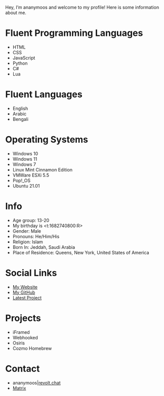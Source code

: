 Hey, I’m ananymoos and welcome to my profile! Here is some information about me.

# Fluent Programming Languages
* HTML
* CSS
* JavaScript
* Python
* C#
* Lua

# Fluent Languages
* English
* Arabic
* Bengali 

# Operating Systems
* Windows 10
* Windows 11
* Windows 7
* Linux Mint Cinnamon Edition
* VMWare ESXi 5.5
* Pop!_OS
* Ubuntu 21.01

# Info
* Age group: 13-20
* My birthday is  <t:1682740800:R>
* Gender: Male
* Pronouns: He/Him/His
* Religion: Islam
* Born In: Jeddah, Saudi Arabia
* Place of Residence: Queens, New York, United States of America

# Social Links
* [My Website](https://cyberconnect.tech)
* [My GitHub](https://github.com/Eshan5643)
* [Latest Project](https://webhooked.eshan5643.repl.co)

# Projects
* iFramed
* Webhooked
* Osiris
* Cozmo Homebrew

# Contact
* ananymoos|[revolt.chat](https://revolt.chat)
* [Matrix](https://matrix.to/#/@eshan5643:matrix.org)